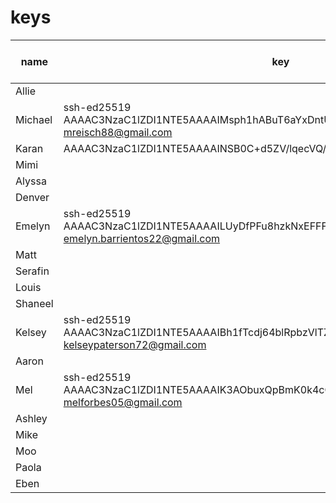 # keys

| name | key | done (for kelly) |
|---|---|---|
| Allie | | no |
| Michael | ssh-ed25519 AAAAC3NzaC1lZDI1NTE5AAAAIMsph1hABuT6aYxDntUAQmfmHp2kghrTZjbLkn5AhFfP mreisch88@gmail.com | yes |
| Karan |AAAAC3NzaC1lZDI1NTE5AAAAINSB0C+d5ZV/lqecVQ/AjHMRxLfc+RJzwPKRmbXMDRNp | no |
| Mimi | | no |
| Alyssa | | no |
| Denver | | no |
| Emelyn | ssh-ed25519 AAAAC3NzaC1lZDI1NTE5AAAAILUyDfPFu8hzkNxEFFFZmRLR38RMgoEoeXvw7KxGTIB8 emelyn.barrientos22@gmail.com | no |
| Matt | | no |ssh-ed25519 AAAAC3NzaC1lZDI1NTE5AAAAID9D/RxcogLj4v/Eg3MyQjkeNlhSLHFEUozllb7tLigf mattjob@me.com
| Serafin | | no |
| Louis | | no |
| Shaneel | | no |
| Kelsey | ssh-ed25519 AAAAC3NzaC1lZDI1NTE5AAAAIBh1fTcdj64blRpbzVlTZpPBismWkIt32JJLVKtbJuv/ kelseypaterson72@gmail.com | no |
| Aaron | | no |
| Mel | ssh-ed25519 AAAAC3NzaC1lZDI1NTE5AAAAIK3AObuxQpBmK0k4cO870nL2d61w1GwFBb0tP7SKkYZb melforbes05@gmail.com | yes |
| Ashley | | no |
| Mike | | no |
| Moo | | no |
| Paola | | no |
| Eben | | no |
